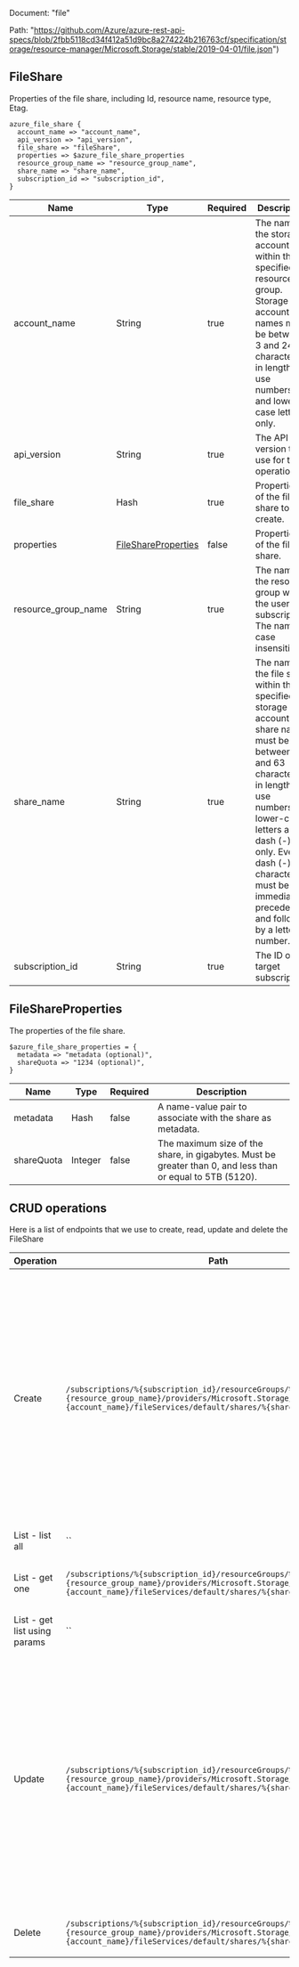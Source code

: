Document: "file"


Path: "https://github.com/Azure/azure-rest-api-specs/blob/2fbb5118cd34f412a51d9bc8a274224b216763cf/specification/storage/resource-manager/Microsoft.Storage/stable/2019-04-01/file.json")

## FileShare

Properties of the file share, including Id, resource name, resource type, Etag.

```puppet
azure_file_share {
  account_name => "account_name",
  api_version => "api_version",
  file_share => "fileShare",
  properties => $azure_file_share_properties
  resource_group_name => "resource_group_name",
  share_name => "share_name",
  subscription_id => "subscription_id",
}
```

| Name        | Type           | Required       | Description       |
| ------------- | ------------- | ------------- | ------------- |
|account_name | String | true | The name of the storage account within the specified resource group. Storage account names must be between 3 and 24 characters in length and use numbers and lower-case letters only. |
|api_version | String | true | The API version to use for this operation. |
|file_share | Hash | true | Properties of the file share to create. |
|properties | [FileShareProperties](#fileshareproperties) | false | Properties of the file share. |
|resource_group_name | String | true | The name of the resource group within the user's subscription. The name is case insensitive. |
|share_name | String | true | The name of the file share within the specified storage account. File share names must be between 3 and 63 characters in length and use numbers, lower-case letters and dash (-) only. Every dash (-) character must be immediately preceded and followed by a letter or number. |
|subscription_id | String | true | The ID of the target subscription. |
        
## FileShareProperties

The properties of the file share.

```puppet
$azure_file_share_properties = {
  metadata => "metadata (optional)",
  shareQuota => "1234 (optional)",
}
```

| Name        | Type           | Required       | Description       |
| ------------- | ------------- | ------------- | ------------- |
|metadata | Hash | false | A name-value pair to associate with the share as metadata. |
|shareQuota | Integer | false | The maximum size of the share, in gigabytes. Must be greater than 0, and less than or equal to 5TB (5120). |



## CRUD operations

Here is a list of endpoints that we use to create, read, update and delete the FileShare

| Operation | Path | Verb | Description | OperationID |
| ------------- | ------------- | ------------- | ------------- | ------------- |
|Create|`/subscriptions/%{subscription_id}/resourceGroups/%{resource_group_name}/providers/Microsoft.Storage/storageAccounts/%{account_name}/fileServices/default/shares/%{share_name}`|Put|Creates a new share under the specified account as described by request body. The share resource includes metadata and properties for that share. It does not include a list of the files contained by the share. |FileShares_Create|
|List - list all|``||||
|List - get one|`/subscriptions/%{subscription_id}/resourceGroups/%{resource_group_name}/providers/Microsoft.Storage/storageAccounts/%{account_name}/fileServices/default/shares/%{share_name}`|Get|Gets properties of a specified share.|FileShares_Get|
|List - get list using params|``||||
|Update|`/subscriptions/%{subscription_id}/resourceGroups/%{resource_group_name}/providers/Microsoft.Storage/storageAccounts/%{account_name}/fileServices/default/shares/%{share_name}`|Put|Creates a new share under the specified account as described by request body. The share resource includes metadata and properties for that share. It does not include a list of the files contained by the share. |FileShares_Create|
|Delete|`/subscriptions/%{subscription_id}/resourceGroups/%{resource_group_name}/providers/Microsoft.Storage/storageAccounts/%{account_name}/fileServices/default/shares/%{share_name}`|Delete|Deletes specified share under its account.|FileShares_Delete|
